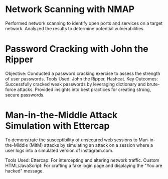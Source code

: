 # Network Scanning with NMAP

Performed network scanning to identify open ports and services on a target network.
Analyzed the results to determine potential vulnerabilities.

# Password Cracking with John the Ripper
Objective: Conducted a password cracking exercise to assess the strength of user passwords.
Tools Used: John the Ripper, Hashcat.
Key Outcomes: Successfully cracked weak passwords by leveraging dictionary and brute-force attacks. Provided insights into best practices for creating strong, secure passwords.

# Man-in-the-Middle Attack Simulation with Ettercap
To demonstrate the susceptibility of unsecured web sessions to Man-in-the-Middle (MitM) attacks by simulating an attack on a session where a user logs into a simulated version of instagram.com.

Tools Used:
Ettercap: For intercepting and altering network traffic.
Custom HTML/JavaScript: For crafting a fake login page and displaying the "You are hacked" message.

